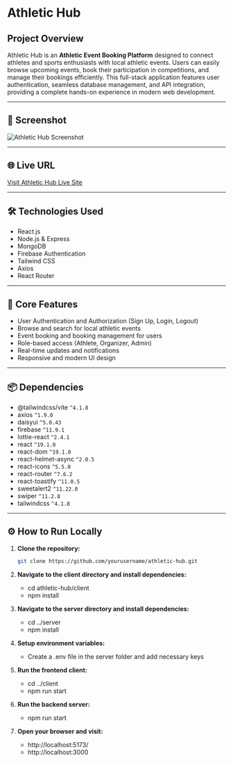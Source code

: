 # Athletic Hub

## Project Overview
Athletic Hub is an **Athletic Event Booking Platform** designed to connect athletes and sports enthusiasts with local athletic events. Users can easily browse upcoming events, book their participation in competitions, and manage their bookings efficiently. This full-stack application features user authentication, seamless database management, and API integration, providing a complete hands-on experience in modern web development.

---

## 📸 Screenshot  
![Athletic Hub Screenshot](./src/assets/Screenshot%202025-08-11%20015116.png) 

---

## 🌐 Live URL  
[Visit Athletic Hub Live Site](https://a11-athletic-hub-platform.web.app/)

---

## 🛠 Technologies Used
- React.js  
- Node.js & Express  
- MongoDB  
- Firebase Authentication  
- Tailwind CSS  
- Axios  
- React Router  

---

## 🚀 Core Features
- User Authentication and Authorization (Sign Up, Login, Logout)  
- Browse and search for local athletic events  
- Event booking and booking management for users  
- Role-based access (Athlete, Organizer, Admin)  
- Real-time updates and notifications  
- Responsive and modern UI design  

---

## 📦 Dependencies

- @tailwindcss/vite `^4.1.8`  
- axios `^1.9.0`  
- daisyui `^5.0.43`  
- firebase `^11.9.1`  
- lottie-react `^2.4.1`  
- react `^19.1.0`  
- react-dom `^19.1.0`  
- react-helmet-async `^2.0.5`  
- react-icons `^5.5.0`  
- react-router `^7.6.2`  
- react-toastify `^11.0.5`  
- sweetalert2 `^11.22.0`  
- swiper `^11.2.8`  
- tailwindcss `^4.1.8`   

---

## ⚙️ How to Run Locally

1. **Clone the repository:**
   ```bash
   git clone https://github.com/yourusername/athletic-hub.git

2. **Navigate to the client directory and install dependencies:**
    * cd athletic-hub/client
    - npm install

3. **Navigate to the server directory and install dependencies:**
    * cd ../server
    - npm install

4. **Setup environment variables:**
    - Create a .env file in the server folder and add necessary keys

5. **Run the frontend client:**
    * cd ../client
    - npm run start

6. **Run the backend server:**
    - npm run start

7. **Open your browser and visit:**
    - http://localhost:5173/
    - http://localhost:3000
